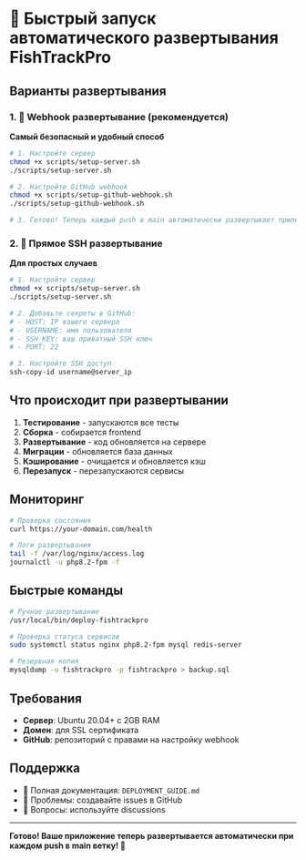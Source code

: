 # 🚀 Быстрый запуск автоматического развертывания FishTrackPro

## Варианты развертывания

### 1. 🎯 Webhook развертывание (рекомендуется)

**Самый безопасный и удобный способ**

```bash
# 1. Настройте сервер
chmod +x scripts/setup-server.sh
./scripts/setup-server.sh

# 2. Настройте GitHub webhook
chmod +x scripts/setup-github-webhook.sh
./scripts/setup-github-webhook.sh

# 3. Готово! Теперь каждый push в main автоматически развертывает приложение
```

### 2. 🔑 Прямое SSH развертывание

**Для простых случаев**

```bash
# 1. Настройте сервер
chmod +x scripts/setup-server.sh
./scripts/setup-server.sh

# 2. Добавьте секреты в GitHub:
# - HOST: IP вашего сервера
# - USERNAME: имя пользователя
# - SSH_KEY: ваш приватный SSH ключ
# - PORT: 22

# 3. Настройте SSH доступ
ssh-copy-id username@server_ip
```

## Что происходит при развертывании

1. **Тестирование** - запускаются все тесты
2. **Сборка** - собирается frontend
3. **Развертывание** - код обновляется на сервере
4. **Миграции** - обновляется база данных
5. **Кэширование** - очищается и обновляется кэш
6. **Перезапуск** - перезапускаются сервисы

## Мониторинг

```bash
# Проверка состояния
curl https://your-domain.com/health

# Логи развертывания
tail -f /var/log/nginx/access.log
journalctl -u php8.2-fpm -f
```

## Быстрые команды

```bash
# Ручное развертывание
/usr/local/bin/deploy-fishtrackpro

# Проверка статуса сервисов
sudo systemctl status nginx php8.2-fpm mysql redis-server

# Резервная копия
mysqldump -u fishtrackpro -p fishtrackpro > backup.sql
```

## Требования

- **Сервер**: Ubuntu 20.04+ с 2GB RAM
- **Домен**: для SSL сертификата
- **GitHub**: репозиторий с правами на настройку webhook

## Поддержка

- 📖 Полная документация: `DEPLOYMENT_GUIDE.md`
- 🐛 Проблемы: создавайте issues в GitHub
- 💬 Вопросы: используйте discussions

---

**Готово! Ваше приложение теперь развертывается автоматически при каждом push в main ветку! 🎉**
